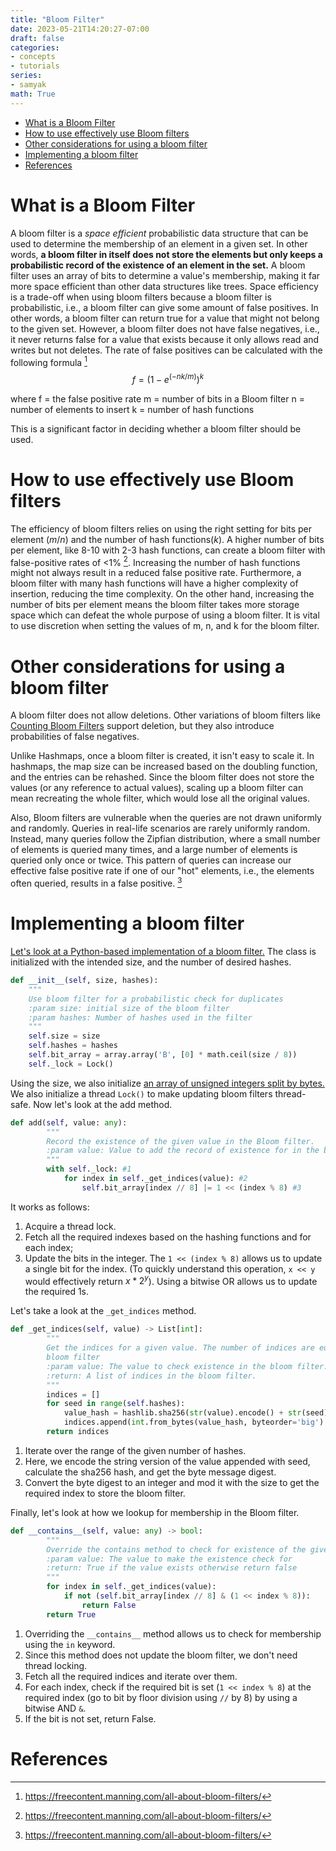 ```yaml
---
title: "Bloom Filter"
date: 2023-05-21T14:20:27-07:00
draft: false
categories:
- concepts
- tutorials
series:
- samyak
math: True
---
```


<!-- TOC -->
- [What is a Bloom Filter](#what-is-a-bloom-filter)
- [How to use effectively use Bloom filters](#how-to-use-effectively-use-bloom-filters)
- [Other considerations for using a bloom filter](#other-considerations-for-using-a-bloom-filter)
- [Implementing a bloom filter](#implementing-a-bloom-filter)
- [References](#references)
<!-- TOC -->

# What is a Bloom Filter
A bloom filter is a _space efficient_ probabilistic data structure that can be used to determine the membership of an element in a given set. In other words, **a bloom filter in itself does not store the elements but only keeps a probabilistic record of the existence of an element in the set.** A bloom filter uses an array of bits to determine a value's membership, making it far more space efficient than other data structures like trees.
Space efficiency is a trade-off when using bloom filters because a bloom filter is probabilistic, i.e., a bloom filter can give some amount of false positives. In other words, a bloom filter can return true for a value that might not belong to the given set. However, a bloom filter does not have false negatives, i.e., it never returns false for a value that exists because it only allows read and writes but not deletes.
The rate of false positives can be calculated with the following formula [^1]
$$f = {(1-e^{(-nk/m)})}^k$$

where
f = the false positive rate
m = number of bits in a Bloom filter
n = number of elements to insert
k = number of hash functions

This is a significant factor in deciding whether a bloom filter should be used.

# How to use effectively use Bloom filters
The efficiency of bloom filters relies on using the right setting for bits per element ($m/n$) and the number of hash functions($k$). A higher number of bits per element, like 8-10 with 2-3 hash functions, can create a bloom filter with false-positive rates of <1% [^1].
Increasing the number of hash functions might not always result in a reduced false positive rate. Furthermore, a bloom filter with many hash functions will have a higher complexity of insertion, reducing the time complexity. On the other hand, increasing the number of bits per element means the bloom filter takes more storage space which can defeat the whole purpose of using a bloom filter. It is vital to use discretion when setting the values of m, n, and k for the bloom filter.

# Other considerations for using a bloom filter
A bloom filter does not allow deletions. Other variations of bloom filters like [Counting Bloom Filters](https://en.wikipedia.org/wiki/Counting_Bloom_filter) support deletion, but they also introduce probabilities of false negatives.

Unlike Hashmaps, once a bloom filter is created, it isn't easy to scale it. In hashmaps, the map size can be increased based on the doubling function, and the entries can be rehashed. Since the bloom filter does not store the values (or any reference to actual values), scaling up a bloom filter can mean recreating the whole filter, which would lose all the original values.

Also, Bloom filters are vulnerable when the queries are not drawn uniformly and randomly. Queries in real-life scenarios are rarely uniformly random. Instead, many queries follow the Zipfian distribution, where a small number of elements is queried many times, and a large number of elements is queried only once or twice. This pattern of queries can increase our effective false positive rate if one of our "hot" elements, i.e., the elements often queried, results in a false positive. [^1]

# Implementing a bloom filter

[Let's look at a Python-based implementation of a bloom filter.](https://github.com/AnshumanTripathi/leetcode/blob/master/python_problems/duplicate_id_checker.py) The class is initialized with the intended size, and the number of desired hashes.
```python
def __init__(self, size, hashes):
    """
    Use bloom filter for a probabilistic check for duplicates
    :param size: initial size of the bloom filter
    :param hashes: Number of hashes used in the filter
    """
    self.size = size
    self.hashes = hashes
    self.bit_array = array.array('B', [0] * math.ceil(size / 8))
    self._lock = Lock()
```
Using the size, we also initialize [an array of unsigned integers split by bytes.](https://docs.python.org/3/library/array.html) We also initialize a thread `Lock()` to make updating bloom filters thread-safe.
Now let's look at the add method.

```python
def add(self, value: any):
        """
        Record the existence of the given value in the Bloom filter.
        :param value: Value to add the record of existence for in the bloom filter.
        """
        with self._lock: #1
            for index in self._get_indices(value): #2
                self.bit_array[index // 8] |= 1 << (index % 8) #3
```
It works as follows:
1. Acquire a thread lock.
2. Fetch all the required indexes based on the hashing functions and for each index;
3. Update the bits in the integer. The `1 << (index % 8)` allows us to update a single bit for the index. (To quickly understand this operation, `x << y` would effectively return $x*2^{y}$). Using a bitwise OR allows us to update the required 1s.

Let's take a look at the `_get_indices` method.

```python
def _get_indices(self, value) -> List[int]:
        """
        Get the indices for a given value. The number of indices are equivalent to the number of hashes used in the
        bloom filter
        :param value: The value to check existence in the bloom filter.
        :return: A list of indices in the bloom filter.
        """
        indices = []
        for seed in range(self.hashes):
            value_hash = hashlib.sha256(str(value).encode() + str(seed).encode()).digest()
            indices.append(int.from_bytes(value_hash, byteorder='big') % self.size)
        return indices
```
1. Iterate over the range of the given number of hashes.
2. Here, we encode the string version of the value appended with seed, calculate the sha256 hash, and get the byte message digest.
3. Convert the byte digest to an integer and mod it with the size to get the required index to store the bloom filter.

Finally, let's look at how we lookup for membership in the Bloom filter.
```python
def __contains__(self, value: any) -> bool:
        """
        Override the contains method to check for existence of the given value in the bloom filter.
        :param value: The value to make the existence check for
        :return: True if the value exists otherwise return false
        """
        for index in self._get_indices(value):
            if not (self.bit_array[index // 8] & (1 << index % 8)):
                return False
        return True
```
1. Overriding the `__contains__` method allows us to check for membership using the `in` keyword.
2. Since this method does not update the bloom filter, we don't need thread locking.
3. Fetch all the required indices and iterate over them.
4. For each index, check if the required bit is set (`1 << index % 8`) at the required index (go to bit by floor division using `//` by 8) by using a bitwise AND `&`.
5. If the bit is not set, return False.

# References
[^1]: https://freecontent.manning.com/all-about-bloom-filters/
